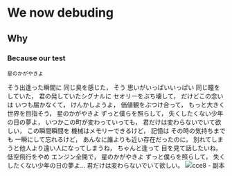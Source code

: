 # We now debuding
## Why
### Because our test
`星のかがやきよ`

そう出逢った瞬間に 同じ臭を感じた，
そう 思いがいっぱいいっぱい 同じ瞳をしていた，
君の発していたシグナルに セオリーをぶち壊して，
だけどこの念いは いつも届かなくて，
けんかしようよ，
価値観をぶつけ合って，
もっと大きく 世界を目指そう，
星のかがやきよ ずっと僕らを照らして，
失くしたくない少年の日の夢よ，
いつかこの町が変わっていっても，
君だけは変わらないでいて欲しい，
この瞬間瞬間を 機械はメモリーできるけど，
記憶は その時の気持ちまでも 一瞬にして忘れるけど，
あんなに誰よりも近い存在だったのに，
別れてしまうと他人より遠い人になってしまうね，
ちゃんと逢って 目を見て話したいね，
低空飛行をやめ エンジン全開で，
星のかがやきよ ずっと僕らを照らして，
失くしたくない少年の日の夢よ...
君だけは変わらないでいて欲しい。
![cce8 - 副本](https://github.com/user-attachments/assets/14b3c7e0-c9dc-4eb7-a605-02e813ffdc0e)